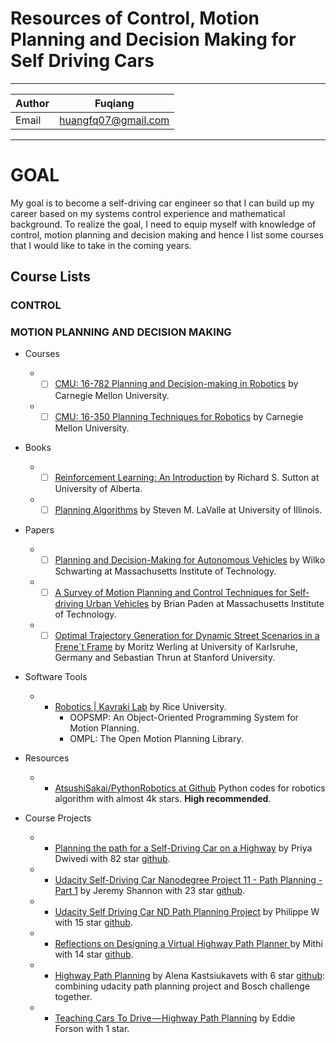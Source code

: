Resources of Control, Motion Planning and Decision Making for Self Driving Cars
===============

****

|Author|Fuqiang|
|---|---
|Email|huangfq07@gmail.com

****
# GOAL
My goal is to become a self-driving car engineer so that I can build up my career based on my systems control experience and mathematical background. To realize the goal, I need to equip myself with knowledge of control, motion planning and decision making and hence I list some courses that I would like to take in the coming years.

## Course Lists

### CONTROL



### MOTION PLANNING AND DECISION MAKING

  * Courses
    * - [ ] [CMU: 16-782 Planning and Decision-making in Robotics](http://www.cs.cmu.edu/~maxim/classes/robotplanning_grad) by Carnegie Mellon University.
    * - [ ] [CMU: 16-350 Planning Techniques for Robotics](http://www.cs.cmu.edu/~maxim/classes/robotplanning/) by Carnegie Mellon University.
  
  * Books
    * - [ ] [Reinforcement Learning: An Introduction](http://incompleteideas.net/book/bookdraft2017nov5.pdf) by Richard S. Sutton  at University of Alberta.
    * - [ ] [Planning Algorithms](http://planning.cs.uiuc.edu/) by Steven M. LaValle at University of Illinois.
    
  * Papers
    * - [ ] [Planning and Decision-Making for Autonomous Vehicles](https://www.annualreviews.org/doi/abs/10.1146/annurev-control-060117-105157) by Wilko Schwarting at Massachusetts Institute of Technology.
    * - [ ] [A Survey of Motion Planning and Control Techniques for Self-driving Urban Vehicles](https://arxiv.org/pdf/1604.07446.pdf) by Brian Paden at Massachusetts Institute of Technology.
    * - [ ] [Optimal Trajectory Generation for Dynamic Street Scenarios in a Frene´t Frame](https://ieeexplore.ieee.org/stamp/stamp.jsp?tp=&arnumber=5509799) by Moritz Werling at University of Karlsruhe, Germany and Sebastian Thrun at Stanford University.

  * Software Tools
    * - [Robotics | Kavraki Lab](http://kavrakilab.org/software.html) by Rice University. 
        * OOPSMP: An Object-Oriented Programming System for Motion Planning.
        * OMPL: The Open Motion Planning Library.
  * Resources
    * - [AtsushiSakai/PythonRobotics at Github](https://github.com/AtsushiSakai/PythonRobotics) Python codes for robotics algorithm with almost 4k stars. **High recommended**.
    
  * Course Projects
    * - [Planning the path for a Self-Driving Car on a Highway](https://towardsdatascience.com/planning-the-path-for-a-self-driving-car-on-a-highway-7134fddd8707) by Priya Dwivedi with 82 star [github](https://github.com/priya-dwivedi/CarND/tree/master/Term3/CarND-Path_Planning-P1).
    * - [Udacity Self-Driving Car Nanodegree Project 11 - Path Planning - Part 1](http://jeremyshannon.com/2017/08/25/udacity-sdcnd-path-planning-pt1.html) by Jeremy Shannon with 23 star [github](https://github.com/jeremy-shannon/CarND-Path-Planning-Project). 
    * - [Udacity Self Driving Car ND Path Planning Project](https://medium.com/@philippe.weingertner/udacity-self-driving-car-nd-path-planning-project-6558f6d77887) by Philippe W with 15 star [github](https://github.com/PhilippeW83440/CarND-Path-Planning-Project). 
    * - [Reflections on Designing a Virtual Highway Path Planner ](https://medium.com/@mithi/reflections-on-designing-a-virtual-highway-path-planner-part-1-3-937259164650) by Mithi with 14 star [github](https://github.com/mithi/highway-path-planning).
    * - [Highway Path Planning](https://medium.com/@kastsiukavets.alena/highway-path-planning-696215cbf062) by Alena Kastsiukavets with 6 star [github](https://github.com/Helen1987/CarND-Path-Planning-Project): combining udacity path planning project and Bosch challenge together.
    * - [Teaching Cars To Drive — Highway Path Planning](https://towardsdatascience.com/teaching-cars-to-drive-highway-path-planning-109c49f9f86c) by Eddie Forson with 1 star. 




